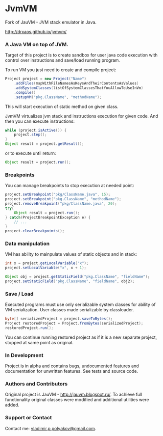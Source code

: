 JvmVM
=====

Fork of JauVM - JVM stack emulator in Java.

http://drxaos.github.io/jvmvm/

### A Java VM on top of JVM.
Target of this project is to create sandbox for user java code execution
with control over instructions and save/load running program.

To run VM you just need to create and compile project:
```java
Project project = new Project("Name")
    .addFiles(mapWithFileNamesAsKeysAndTheirContentsAsValues)
    .addSystemClasses(listOfSystemClassesThatYouAllowToUseInVm)
    .compile()
    .setupVM("pkg.ClassName", "methodName");
```
This will start execution of static method on given class.

JvmVM virtualizes jvm stack and instructions execution for given code.
And then you can execute instructions:
```java
while (project.isActive()) {
    project.step();
}
Object result = project.getResult();
```

or to execute until return:
```java
Object result = project.run();
```

### Breakpoints
You can manage breakpoints to stop execution at needed point:
```java
project.setBreakpoint("pkg/ClassName.java", 15);
project.setBreakpoint("pkg.ClassName", "methodName");
project.removeBreakpoint("pkg/ClassName.java", 20);
try{
    Object result = project.run();
} catch(ProjectBreakpointException e) {
    // ...
}
project.clearBreakpoints();
```

### Data manipulation
VM has ability to mainpulate values of static objects and in stack:
```java
int x = project.getLocalVariable("x");
project.setLocalVariable("x", x + 1);

Object obj = project.getStaticField("pkg.ClassName", "fieldName");
project.setStaticField("pkg.ClassName", "fieldName", obj2);
```

### Save / Load
Executed programs must use only serializable system classes for ability of VM serialization.
User classes made serializable by classloader.

```java
byte[] serializedProject = project.saveToBytes();
Project restoredProject = Project.fromBytes(serializedProject);
restoredProject.run();
```
You can continue running restored project as if it is a new separate project, stopped at same point as original.


### In Development
Project is in alpha and contains bugs, undocumented features and documentation for unwritten features.
See tests and source code.

### Authors and Contributors
Original project is JauVM - http://jauvm.blogspot.ru/.
To achieve full functionality original classes were modified
and additional utilities were added.

### Support or Contact
Contact me: vladimir.p.polyakov@gmail.com.
